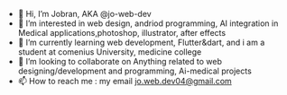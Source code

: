 - 👋 Hi, I’m Jobran, AKA @jo-web-dev
- 👀 I’m interested in web design, andriod programming, AI integration in Medical applications,photoshop, illustrator, after effects
- 🌱 I’m currently learning web development, Flutter&dart, and i am a student at comenius University, medicine college 
- 💞️ I’m looking to collaborate on Anything related to web designing/development and programming, Ai-medical projects
- 📫 How to reach me : my email jo.web.dev04@gmail.com

<!---
jo-web-dev/jo-web-dev is a ✨ special ✨ repository because its `README.md` (this file) appears on your GitHub profile.
You can click the Preview link to take a look at your changes.
--->

